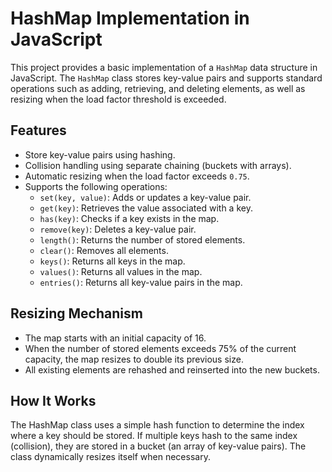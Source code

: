 # HashMap Implementation in JavaScript

This project provides a basic implementation of a `HashMap` data structure in JavaScript. The `HashMap` class stores key-value pairs and supports standard operations such as adding, retrieving, and deleting elements, as well as resizing when the load factor threshold is exceeded.

## Features

- Store key-value pairs using hashing.
- Collision handling using separate chaining (buckets with arrays).
- Automatic resizing when the load factor exceeds `0.75`.
- Supports the following operations:
  - `set(key, value)`: Adds or updates a key-value pair.
  - `get(key)`: Retrieves the value associated with a key.
  - `has(key)`: Checks if a key exists in the map.
  - `remove(key)`: Deletes a key-value pair.
  - `length()`: Returns the number of stored elements.
  - `clear()`: Removes all elements.
  - `keys()`: Returns all keys in the map.
  - `values()`: Returns all values in the map.
  - `entries()`: Returns all key-value pairs in the map.

## Resizing Mechanism

- The map starts with an initial capacity of 16.
- When the number of stored elements exceeds 75% of the current capacity, the map resizes to double its previous size.
- All existing elements are rehashed and reinserted into the new buckets.

## How It Works

The HashMap class uses a simple hash function to determine the index where a key should be stored. If multiple keys hash to the same index (collision), they are stored in a bucket (an array of key-value pairs). The class dynamically resizes itself when necessary.

